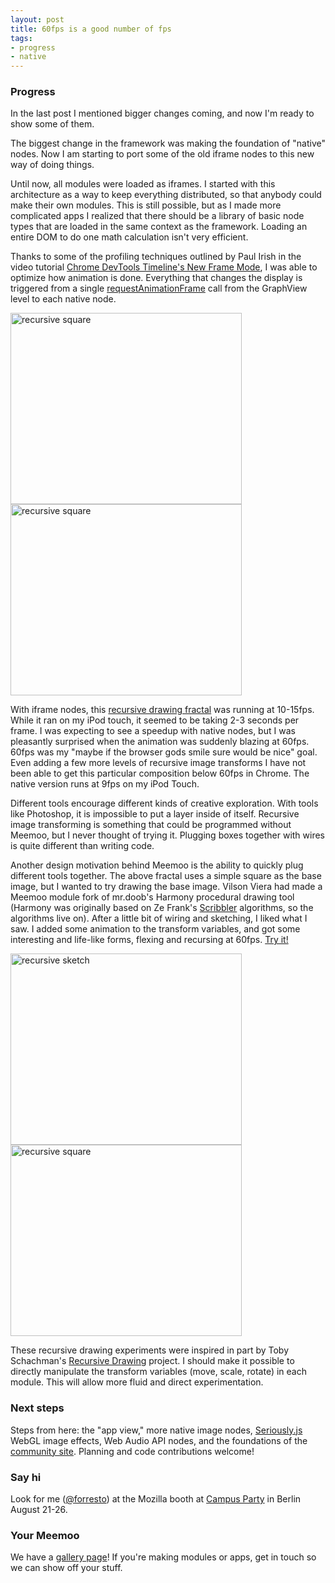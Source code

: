 ```yaml
--- 
layout: post
title: 60fps is a good number of fps
tags: 
- progress
- native
---
```


### Progress

In the last post I mentioned bigger changes coming, and now I'm ready to show some of them.

The biggest change in the framework was making the foundation of "native" nodes. Now I am starting to port some of the old iframe nodes to this new way of doing things.

Until now, all modules were loaded as iframes. I started with this architecture as a way to keep everything distributed, so that anybody could make their own modules. This is still possible, but as I made more complicated apps I realized that there should be a library of basic node types that are loaded in the same context as the framework. Loading an entire DOM to do one math calculation isn't very efficient.

Thanks to some of the profiling techniques outlined by Paul Irish in the video tutorial [Chrome DevTools Timeline's New Frame Mode](http://www.youtube.com/watch?v=Vp524yo0p44), I was able to optimize how animation is done. Everything that changes the display is triggered from a single [requestAnimationFrame](https://developer.mozilla.org/en-US/docs/DOM/window.requestAnimationFrame) call from the GraphView level to each native node. 

<img src="http://meemoo.org/images/recursive-1.jpg" alt="recursive square" width="370" height="306"> <img src="http://meemoo.org/images/recursive-2.jpg" alt="recursive square" width="370" height="306">

With iframe nodes, this [recursive drawing fractal](http://meemoo.org/iframework/#gist/3124854) was running at 10-15fps. While it ran on my iPod touch, it seemed to be taking 2-3 seconds per frame. I was expecting to see a speedup with native nodes, but I was pleasantly surprised when the animation was suddenly blazing at 60fps. 60fps was my "maybe if the browser gods smile sure would be nice" goal. Even adding a few more levels of recursive image transforms I have not been able to get this particular composition below 60fps in Chrome. The native version runs at 9fps on my iPod Touch.

Different tools encourage different kinds of creative exploration. With tools like Photoshop, it is impossible to put a layer inside of itself. Recursive image transforming is something that could be programmed without Meemoo, but I never thought of trying it. Plugging boxes together with wires is quite different than writing code. 

Another design motivation behind Meemoo is the ability to quickly plug different tools together. The above fractal uses a simple square as the base image, but I wanted to try drawing the base image. Vilson Viera had made a Meemoo module fork of mr.doob's Harmony procedural drawing tool (Harmony was originally based on Ze Frank's [Scribbler](http://www.zefrank.com/scribbler/about.html) algorithms, so the algorithms live on). After a little bit of wiring and sketching, I liked what I saw. I added some animation to the transform variables, and got some interesting and life-like forms, flexing and recursing at 60fps. [Try it!](http://meemoo.org/iframework/#gist/3338251) 

<img src="http://meemoo.org/images/recursive-harmony-1.jpg" alt="recursive sketch" width="370" height="306"> <img src="http://meemoo.org/images/recursive-harmony-2.jpg" alt="recursive square" width="370" height="306">

These recursive drawing experiments were inspired in part by Toby Schachman's [Recursive Drawing](http://recursivedrawing.com/) project. I should make it possible to directly manipulate the transform variables (move, scale, rotate) in each module. This will allow more fluid and direct experimentation.

### Next steps

Steps from here: the "app view," more native image nodes, [Seriously.js](http://seriouslyjs.org/) WebGL image effects, Web Audio API nodes, and the foundations of the [community site](https://github.com/meemoo/meemoo-hub/wiki). Planning and code contributions welcome!

### Say hi

Look for me ([@forresto](https://twitter.com/forresto)) at the Mozilla booth at [Campus Party](https://www.campus-party.eu/2012/) in Berlin August 21-26.

### Your Meemoo

We have a [gallery page](http://meemoo.org/hack-our-apps/)! If you're making modules or apps, get in touch so we can show off your stuff.
